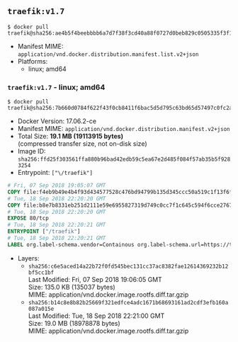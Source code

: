 ## `traefik:v1.7`

```console
$ docker pull traefik@sha256:ae4b5f4beebbbb6a7d7f38f3cd40a88f0727d0beb829c0505335f3f120b8441d
```

-	Manifest MIME: `application/vnd.docker.distribution.manifest.list.v2+json`
-	Platforms:
	-	linux; amd64

### `traefik:v1.7` - linux; amd64

```console
$ docker pull traefik@sha256:7b660d0784f622f43f0cb8411f6bac5d5d795c63bd65d57497c0fc2a40c1a9c0
```

-	Docker Version: 17.06.2-ce
-	Manifest MIME: `application/vnd.docker.distribution.manifest.v2+json`
-	Total Size: **19.1 MB (19113915 bytes)**  
	(compressed transfer size, not on-disk size)
-	Image ID: `sha256:ffd25f303561ffa880b96bad42edb59c5ea67e2d485f084f57ab35b5f9283254`
-	Entrypoint: `["\/traefik"]`

```dockerfile
# Fri, 07 Sep 2018 19:05:07 GMT
COPY file:f4eb9b49e4b4f93d434577528c476bd94799b135d345ccc50a519c1f13f6f97a in /etc/ssl/certs/ 
# Tue, 18 Sep 2018 22:20:20 GMT
COPY file:b8e7b8331eb251d2111e59e6955827319d749c0cc7f1c645c594f6cce2767772 in / 
# Tue, 18 Sep 2018 22:20:20 GMT
EXPOSE 80/tcp
# Tue, 18 Sep 2018 22:20:21 GMT
ENTRYPOINT ["/traefik"]
# Tue, 18 Sep 2018 22:20:21 GMT
LABEL org.label-schema.vendor=Containous org.label-schema.url=https://traefik.io org.label-schema.name=Traefik org.label-schema.description=A modern reverse-proxy org.label-schema.version=v1.7.0-rc5 org.label-schema.docker.schema-version=1.0
```

-	Layers:
	-	`sha256:c6e5aced14a22b72f0fd545bec131cc37ac8382fae12614369232b12bf5cc1bf`  
		Last Modified: Fri, 07 Sep 2018 19:06:05 GMT  
		Size: 135.0 KB (135037 bytes)  
		MIME: application/vnd.docker.image.rootfs.diff.tar.gzip
	-	`sha256:b14c8e8b82b25669f321edfce4adc1671b68693161ad2cdf3efb160a087a015e`  
		Last Modified: Tue, 18 Sep 2018 22:21:00 GMT  
		Size: 19.0 MB (18978878 bytes)  
		MIME: application/vnd.docker.image.rootfs.diff.tar.gzip
